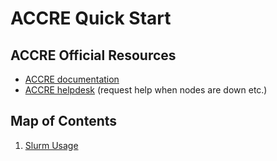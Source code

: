 # ACCRE Quick Start

## ACCRE Official Resources
- [ACCRE documentation](https://help.accre.vanderbilt.edu/index.php?title=Overview)
- [ACCRE helpdesk](https://www.vanderbilt.edu/accre/support/helpdesk/) (request help when nodes are down etc.) 

## Map of Contents
1. [Slurm Usage](Slurm%20Usage.md)
